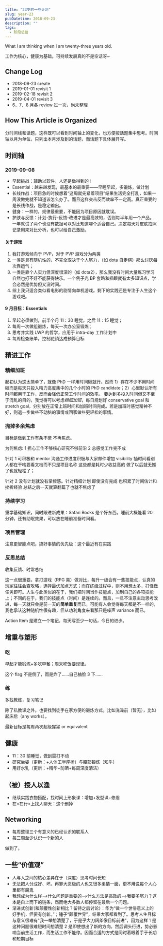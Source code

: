 ```yaml
---
title: "23岁的一些计划"
slug: year-23
pubDatetime: 2018-09-23
description: ""
tags:
  - 阶段总结
---
```


What I am thinking when I am twenty-three years old.

<!--more-->

工作为核心，健康为基础，可持续发展真的不是空话呀~

## Change Log

- 2018-09-23 create
- 2019-01-01 revisit 1
- 2019-02-18 revisit 2
- 2019-04-01 revisit 3
- 6、7、8 月各 review 过一次，尚未整理

## How This Article is Organized

分时间线和话题，这样既可以看到时间轴上的变化，也方便按话题集中思考。时间轴以月为单位，只列出本月涉及到的话题，而话题下具体展开写。

## 时间轴

### 2019-09-08

- 早起挑战：辅助以软件，人还是做得到的！
- Essential：越来越发现，最基本的最重要——早睡早起，多锻炼，做计划
- 长线作战：项目急的时候想着“这周就先紧着项目”结果生活完全打乱，如果一周没做完就不知道该怎么办了。而且这样突击反而效率不一定高。真正重要的是长线作战，是稳定输出。
- 健身：一样的，规律最重要，不能因为项目原因就耽误。
- 护肤与反馈：计划-执行-反馈-改进才是最高效的，否则每半年用一个产品，一年就试了两个也没有数据可以对比知道哪个适合自己。决定每天对皮肤拍照记录用来对比分析，也可以给自己激励。

#### 关于游戏

1. 我打游戏倾向于 PVP，对于 PVP 游戏分为两类
2. 一类是具有随机性的，不完全取决于个人努力，（如 dota 自走棋）那么讨厌每次靠运气；
3. 一类是靠个人实力但深度很深的（如 dota2），那么我没有时间大量练习学习自然也打不好不能获得快乐。一个例子光 BP 套路和插眼就有太多知识点，学会必然是优势但又没时间。
4. 综上我只适合类似看电影的剧情向单机游戏。剩下的实践还是专注于人生这个游戏吧。

#### 9 月目标：Essentials

1. 早起必须做到，前半个月 11：30 睡觉，之后 11：15 睡觉；
2. 每周一次做组锻炼，每天一次办公室锻炼；
3. 思考并实践 LWP 的哲学，应用于 intra-day 工作计划中
4. 每周检查账单，控制花销达成预算目标

## 精进工作

### 精细加班

起初认为这太简单了，就像 PhD 一样用时间砸就行。然而 1）存在不少不用时间砸而是每天只投入精力高度集中的几个小时的 PhD candidate；2）心里默认所有时间都用于工作，反而会降低正常工作时间的效率。
要达到多投入时间但又不至于混乱的目的，我觉得可以考虑*精细加班*，每日规划好 conservative goal 和 stretch goal，分别放在正常上班时间和加班时间完成。若是加班时感觉精神不好，则退一步做些不动脑的事情或回家做些更轻松的事情。

### 抛掉多余焦虑

目标是做到工作有条不紊 不再焦虑。

为何焦虑: 1 担心工作不够核心研究不够前沿 2 总感觉工作完不成

针对 1 可积极和 mentor 沟通工作进度积极与大家邮件增加 visibility 抽时间看别人都在干啥要看文档而不只是项目名称 这些都是耗时少收益高的 做了以后就无憾了也就轻松了；

针对 2 没有计划就没有掌控感。针对精细计划 即使没有完成 也积累了时间估计和挫折经验 总结之后一天就算翻篇了也就不焦虑了

### 持续学习

重学基础知识，同时跟进新成果：Safari Books 是个好东西。睡前大概能看 20 分钟，还有助眠效果，可以放在睡前准备时间看。

### 项目管理

注意更智能点吧，搞好事情的优先级：这个最近有在实践

### 反思总结

收集反馈、时常总结

这一点很重要。拿打游戏（RPG 类）做对比，每升一级会有一些技能点，认真的玩家往往会查攻略，选择最优加点方式；而在练级过程中，则不用想太多，打怪做任务即可。人生与此类似的在于，我们把时间当作技能点，加到自己的各项技能上；不同的在于，我们的技能点（时间）是连续的。而且，一旦不注意主动思考改进，每一天就只会是前一天的**简单重复**而已。可能有人会觉得每天都是不一样的，我也承认这种随机性很有趣，但从功利角度来看那只是噪声 variance 而已。

Action Item 是建立一个笔记，每天写至少一句话，今日的进步。

## 增重与塑形

### 吃

早起才能锻炼+多吃早餐；周末吃饭要规律。

这个 flag 不是倒了，而是炸了……自己抽脸 3 下……

### 练

多找教练，复习笔记

除了私教课之外，也要找到徒手在家方便的锻炼方式。比如洗澡前（暂无），比如起床后（any works）。

最新目标是每周两次超级猩猩 or equivalent

## 健康

- 11：30 前睡觉，做到雷打不动
- 研究坐姿（更新：+人体工学座椅）与腰部锻炼（知乎）
- 用好水乳（更新：+精华+防晒+每周深度清洁）

## （被）授人以渔

- 继续实践衣物搭配，找时间上形象课：增加+发型课+修眉
- 在<在行>上找人聊天：这个删掉

## Networking

- 每周整理三个有意义的已经认识的联系人
- 每三周至少认识一个新的人

做到了。

## 一些“价值观”

- 人与人之间的核心差异在于（深度）思考时间长短
- 无法把人分成好、坏。再罪大恶极的人也又很多柔情一面，更不用说每个人心里都有魔鬼
- 我想成为什么样-->什么问题是重要的-->什么方法是高效的-->我要多努力？这本是自上而下的链条，然而绝大多数人都停留在最后一个问题。
- 渐进式创新(和颠覆性创新相比？留待之后讨论）：华为“做一个世俗意义上的好手机，但要有创新。”；锤子“颠覆世界”，结果大家都看到了。思考人生目标与意义很难有"我一举想清楚了，于是乎大刀阔斧像目标前进"，因为这样 1 是这种问题很难短时间想清楚 2 是即使想出了新的方向，然后调头行进，势必影响当前生活工作，而生活工作不能停。因而合适的方式是同时着眼着手于长期和短期目标
